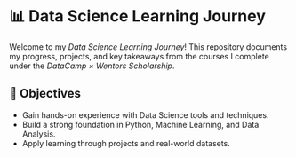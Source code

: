 # 📊 Data Science Learning Journey  

Welcome to my *Data Science Learning Journey*! This repository documents my progress, projects, and key takeaways from the courses I complete under the *DataCamp × Wentors Scholarship*.  

## 🎯 Objectives  
- Gain hands-on experience with Data Science tools and techniques.  
- Build a strong foundation in Python, Machine Learning, and Data Analysis.  
- Apply learning through projects and real-world datasets.
